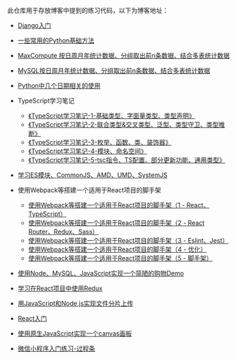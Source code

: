 此仓库用于存放博客中提到的练习代码，以下为博客地址：

+ [Django入门](https://juejin.cn/post/7015896897378320391)
+ [一些常用的Python基础方法](https://juejin.cn/post/6993524865298857991)

+ [MaxCompute 按日周月年统计数据、分组取出前n条数据、结合多表统计数据](https://juejin.cn/post/6992974062511194120)
+ [MySQL按日周月年统计数据、分组取出前n条数据、结合多表统计数据](https://juejin.cn/post/6985862374284591118)
+ [Python中几个日期相关的使用](https://juejin.cn/post/6973570780357459975)
+ TypeScript学习笔记
  + [《TypeScript学习笔记-1-基础类型、字面量类型、类型声明》](https://juejin.im/post/6887561064129986567)
  + [《TypeScript学习笔记-2-联合类型&交叉类型、泛型、类型守卫、类型推断》](https://juejin.im/post/6887952824031068174)
  + [《TypeScript学习笔记-3-枚举、函数、类、装饰器》](https://juejin.im/post/6890127597435682829)
  + [《TypeScript学习笔记-4-模块、命名空间》](https://juejin.im/post/6892768302209171463/)
  + [《TypeScript学习笔记-5-tsc指令、TS配置、部分更新功能、通用类型》](https://juejin.im/post/6892781570545942541/)
+ [学习ES模块、CommonJS、AMD、UMD、SystemJS](https://juejin.im/post/6870141103958589454)
+ 使用Webpack等搭建一个适用于React项目的脚手架

  + [使用Webpack等搭建一个适用于React项目的脚手架（1 - React、TypeScript）](https://juejin.im/post/5e8b3e626fb9a03c546c2e60)
  + [使用Webpack等搭建一个适用于React项目的脚手架（2 - React Router、Redux、Sass）](https://juejin.im/post/5e8b3f7ef265da47a927ec82)
  + [使用Webpack等搭建一个适用于React项目的脚手架（3 - Eslint、Jest）](https://juejin.im/post/5e8b4004f265da480a1aaaba)
  + [使用Webpack等搭建一个适用于React项目的脚手架（4 - 优化）](https://juejin.im/post/5e8b40766fb9a03c75753fcd)
  + [使用Webpack等搭建一个适用于React项目的脚手架（5 - 脚手架）](https://juejin.im/post/5e8b40dcf265da47e02a7613)
+ [使用Node、MySQL、JavaScript实现一个简陋的购物Demo](https://juejin.im/post/5e3446e76fb9a02ff44f6e91)
+ [学习在React项目中使用Redux](https://juejin.im/post/5dc82bfee51d4523815886c9)
+ [用JavaScript和Node.js实现文件分片上传](https://juejin.im/post/5db29beb5188256467245a7b)
+ [React入门](https://juejin.im/post/5d9083d2e51d457825210a4b)
+ [使用原生JavaScript实现一个canvas画板](https://juejin.im/post/5d4c28ce5188250526558055)
+ [微信小程序入门练习-过程条](https://juejin.im/post/5d076a7de51d4556f76e809b)

